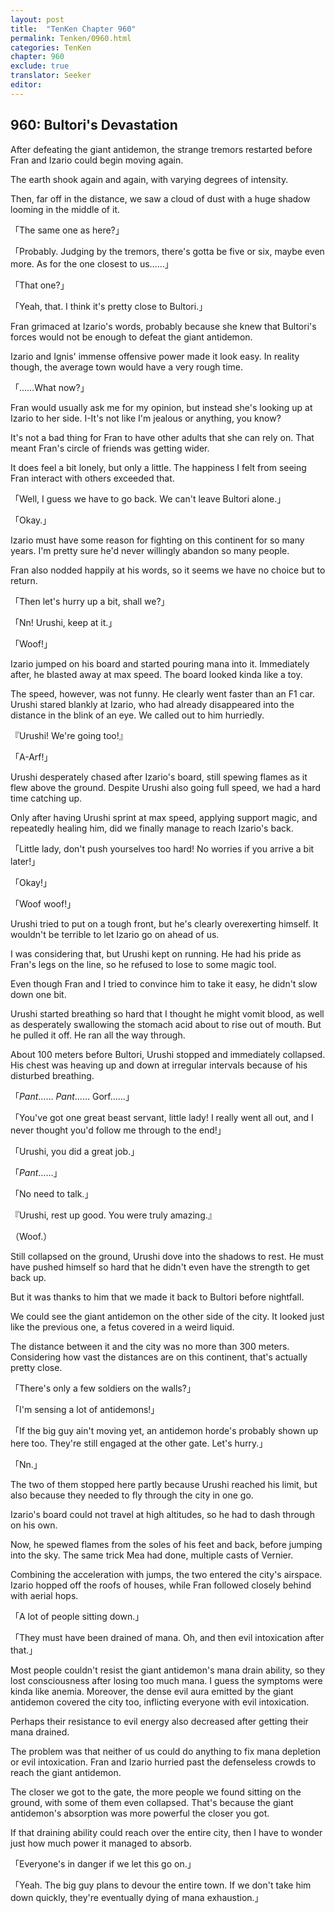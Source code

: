 ```yaml
---
layout: post
title:  "TenKen Chapter 960"
permalink: Tenken/0960.html
categories: TenKen
chapter: 960
exclude: true
translator: Seeker
editor: 
---
```

<h2>960: Bultori's Devastation</h2>

 After defeating the giant antidemon, the strange tremors restarted before Fran and Izario could begin moving again.

 The earth shook again and again, with varying degrees of intensity.

 Then, far off in the distance, we saw a cloud of dust with a huge shadow looming in the middle of it.

「The same one as here?」

「Probably. Judging by the tremors, there's gotta be five or six, maybe even more. As for the one closest to us……」

「That one?」

「Yeah, that. I think it's pretty close to Bultori.」

 Fran grimaced at Izario's words, probably because she knew that Bultori's forces would not be enough to defeat the giant antidemon.

 Izario and Ignis' immense offensive power made it look easy. In reality though, the average town would have a very rough time.

「……What now?」

 Fran would usually ask me for my opinion, but instead she's looking up at Izario to her side. I-It's not like I'm jealous or anything, you know?

 It's not a bad thing for Fran to have other adults that she can rely on. That meant Fran's circle of friends was getting wider.

 It does feel a bit lonely, but only a little. The happiness I felt from seeing Fran interact with others exceeded that.

「Well, I guess we have to go back. We can't leave Bultori alone.」

「Okay.」

 Izario must have some reason for fighting on this continent for so many years. I'm pretty sure he'd never willingly abandon so many people.

 Fran also nodded happily at his words, so it seems we have no choice but to return.

「Then let's hurry up a bit, shall we?」

「Nn! Urushi, keep at it.」

「Woof!」

 Izario jumped on his board and started pouring mana into it. Immediately after, he blasted away at max speed. The board looked kinda like a toy.

 The speed, however, was not funny. He clearly went faster than an F1 car. Urushi stared blankly at Izario, who had already disappeared into the distance in the blink of an eye. We called out to him hurriedly.

『Urushi! We're going too!』

「A-Arf!」

 Urushi desperately chased after Izario's board, still spewing flames as it flew above the ground. Despite Urushi also going full speed, we had a hard time catching up.

 Only after having Urushi sprint at max speed, applying support magic, and repeatedly healing him, did we finally manage to reach Izario's back.

「Little lady, don't push yourselves too hard! No worries if you arrive a bit later!」

「Okay!」

「Woof woof!」

 Urushi tried to put on a tough front, but he's clearly overexerting himself. It wouldn't be terrible to let Izario go on ahead of us.

 I was considering that, but Urushi kept on running. He had his pride as Fran's legs on the line, so he refused to lose to some magic tool.

 Even though Fran and I tried to convince him to take it easy, he didn't slow down one bit.

 Urushi started breathing so hard that I thought he might vomit blood, as well as desperately swallowing the stomach acid about to rise out of mouth. But he pulled it off. He ran all the way through.

 About 100 meters before Bultori, Urushi stopped and immediately collapsed. His chest was heaving up and down at irregular intervals because of his disturbed breathing.

「*Pant*…… *Pant*…… Gorf……」

「You've got one great beast servant, little lady! I really went all out, and I never thought you'd follow me through to the end!」

「Urushi, you did a great job.」

「*Pant*……」

「No need to talk.」

『Urushi, rest up good. You were truly amazing.』

（Woof.）

 Still collapsed on the ground, Urushi dove into the shadows to rest. He must have pushed himself so hard that he didn't even have the strength to get back up.

 But it was thanks to him that we made it back to Bultori before nightfall.

 We could see the giant antidemon on the other side of the city. It looked just like the previous one, a fetus covered in a weird liquid.

 The distance between it and the city was no more than 300 meters. Considering how vast the distances are on this continent, that's actually pretty close.

「There's only a few soldiers on the walls?」

「I'm sensing a lot of antidemons!」

「If the big guy ain't moving yet, an antidemon horde's probably shown up here too. They're still engaged at the other gate. Let's hurry.」

「Nn.」

 The two of them stopped here partly because Urushi reached his limit, but also because they needed to fly through the city in one go.

 Izario's board could not travel at high altitudes, so he had to dash through on his own.

 Now, he spewed flames from the soles of his feet and back, before jumping into the sky. The same trick Mea had done, multiple casts of Vernier.

 Combining the acceleration with jumps, the two entered the city's airspace. Izario hopped off the roofs of houses, while Fran followed closely behind with aerial hops.

「A lot of people sitting down.」

「They must have been drained of mana. Oh, and then evil intoxication after that.」

 Most people couldn't resist the giant antidemon's mana drain ability, so they lost consciousness after losing too much mana. I guess the symptoms were kinda like anemia. Moreover, the dense evil aura emitted by the giant antidemon covered the city too, inflicting everyone with evil intoxication.

 Perhaps their resistance to evil energy also decreased after getting their mana drained.

 The problem was that neither of us could do anything to fix mana depletion or evil intoxication. Fran and Izario hurried past the defenseless crowds to reach the giant antidemon.

 The closer we got to the gate, the more people we found sitting on the ground, with some of them even collapsed. That's because the giant antidemon's absorption was more powerful the closer you got.

 If that draining ability could reach over the entire city, then I have to wonder just how much power it managed to absorb.

「Everyone's in danger if we let this go on.」

「Yeah. The big guy plans to devour the entire town. If we don't take him down quickly, they're eventually dying of mana exhaustion.」




